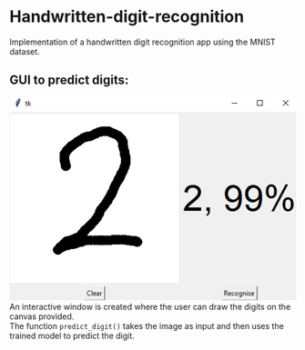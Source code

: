 # Handwritten-digit-recognition
Implementation of a handwritten digit recognition app using the MNIST dataset. 
## GUI to predict digits:
![](GUI.png)
<br>
An interactive window is created where the user can draw the digits on the canvas provided.
<br>
The function `predict_digit()` takes the image as input and then uses the trained model to predict the digit.
